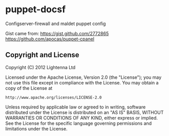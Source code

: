 puppet-docsf
============

Configserver-firewall and maldet puppet config

Gist came from:
https://gist.github.com/2772865
https://github.com/apocas/puppet-cpanel

Copyright and License
---------------------

Copyright (C) 2012 Lightenna Ltd

Licensed under the Apache License, Version 2.0 (the "License");
you may not use this file except in compliance with the License.
You may obtain a copy of the License at

    http://www.apache.org/licenses/LICENSE-2.0

Unless required by applicable law or agreed to in writing, software
distributed under the License is distributed on an "AS IS" BASIS,
WITHOUT WARRANTIES OR CONDITIONS OF ANY KIND, either express or implied.
See the License for the specific language governing permissions and
limitations under the License.